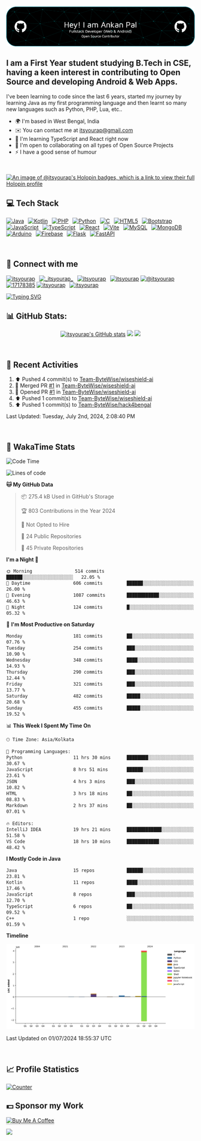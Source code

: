 ![itsyourap-github-header](./itsyourap-github-header-image.png)

## I am a First Year student studying B.Tech in CSE, having a keen interest in contributing to Open Source and developing Android & Web Apps.

I've been learning to code since the last 6 years, started my journey by learning Java as my first programming language and then learnt so many new languages such as Python, PHP, Lua, etc..

- 🌍 I'm based in West Bengal, India
- ✉️ You can contact me at [itsyourap@gmail.com](mailto:itsyourap@gmail.com)
- 🧠 I'm learning TypeScript and React right now
- 🤝 I'm open to collaborating on all types of Open Source Projects
- ⚡ I have a good sense of humour

<br />

[![An image of @itsyourap's Holopin badges, which is a link to view their full Holopin profile](https://holopin.me/itsyourap)](https://holopin.io/@itsyourap)

## 💻 Tech Stack

<p align="left">
  <a href="https://www.oracle.com/java/" target="_blank" rel="noreferrer"><img src="https://raw.githubusercontent.com/danielcranney/readme-generator/main/public/icons/skills/java-colored.svg" width="36" height="36" alt="Java" /></a>&ensp;
  <a href="https://kotlinlang.org/" target="_blank" rel="noreferrer"><img src="https://raw.githubusercontent.com/danielcranney/readme-generator/main/public/icons/skills/kotlin-colored.svg" width="36" height="36" alt="Kotlin" /></a>&ensp;
  <a href="https://www.php.net/" target="_blank" rel="noreferrer"><img src="https://raw.githubusercontent.com/danielcranney/readme-generator/main/public/icons/skills/php-colored.svg" width="36" height="36" alt="PHP" /></a>&ensp;
  <a href="https://www.python.org/" target="_blank" rel="noreferrer"><img src="https://raw.githubusercontent.com/danielcranney/readme-generator/main/public/icons/skills/python-colored.svg" width="36" height="36" alt="Python" /></a>&ensp;
  <a href="https://en.wikipedia.org/wiki/C_(programming_language)" target="_blank" rel="noreferrer"><img src="https://raw.githubusercontent.com/danielcranney/readme-generator/main/public/icons/skills/c-colored.svg" width="36" height="36" alt="C" /></a>&ensp;
  <a href="https://developer.mozilla.org/en-US/docs/Glossary/HTML5" target="_blank" rel="noreferrer"><img src="https://raw.githubusercontent.com/danielcranney/readme-generator/main/public/icons/skills/html5-colored.svg" width="36" height="36" alt="HTML5" /></a>&ensp;
  <a href="https://getbootstrap.com/" target="_blank" rel="noreferrer"><img src="https://raw.githubusercontent.com/danielcranney/readme-generator/main/public/icons/skills/bootstrap-colored.svg" width="36" height="36" alt="Bootstrap" /></a>&ensp;
  <a href="https://www.javascript.com/" target="_blank" rel="noreferrer"><img src="https://raw.githubusercontent.com/danielcranney/readme-generator/main/public/icons/skills/javascript-colored.svg" width="36" height="36" alt="JavaScript" /></a>&ensp;
  <a href="https://www.typescriptlang.org/" target="_blank" rel="noreferrer"><img src="https://raw.githubusercontent.com/danielcranney/readme-generator/main/public/icons/skills/typescript-colored.svg" width="36" height="36" alt="TypeScript" /></a>&ensp;
  <a href="https://react.dev/" target="_blank" rel="noreferrer"><img src="https://raw.githubusercontent.com/danielcranney/readme-generator/main/public/icons/skills/react-colored.svg" width="36" height="36" alt="React" /></a>&ensp;
  <a href="https://vitejs.dev/" target="_blank" rel="noreferrer"><img src="https://raw.githubusercontent.com/danielcranney/readme-generator/main/public/icons/skills/vite-colored.svg" width="36" height="36" alt="Vite" /></a>&ensp;
  <a href="https://www.mysql.com/" target="_blank" rel="noreferrer"><img src="https://raw.githubusercontent.com/danielcranney/readme-generator/main/public/icons/skills/mysql-colored.svg" width="36" height="36" alt="MySQL" /></a>&ensp;
  <a href="https://www.mongodb.com/" target="_blank" rel="noreferrer"><img src="https://raw.githubusercontent.com/danielcranney/readme-generator/main/public/icons/skills/mongodb-colored.svg" width="36" height="36" alt="MongoDB" /></a>&ensp;
  <a href="https://www.arduino.cc/" target="_blank" rel="noreferrer"><img src="https://raw.githubusercontent.com/danielcranney/readme-generator/main/public/icons/skills/arduino-colored.svg" width="36" height="36" alt="Arduino" /></a>&ensp;
  <a href="https://firebase.google.com/" target="_blank" rel="noreferrer"><img src="https://raw.githubusercontent.com/danielcranney/readme-generator/main/public/icons/skills/firebase-colored.svg" width="36" height="36" alt="Firebase" /></a>&ensp;
  <a href="https://flask.palletsprojects.com/" target="_blank" rel="noreferrer"><img src="https://raw.githubusercontent.com/danielcranney/readme-generator/main/public/icons/skills/flask-colored.svg" width="36" height="36" alt="Flask" /></a>&ensp;
  <a href="https://fastapi.tiangolo.com/" target="_blank" rel="noreferrer"><img src="https://raw.githubusercontent.com/danielcranney/readme-generator/main/public/icons/skills/fastapi-colored.svg" width="36" height="36" alt="FastAPI" /></a>&ensp;
</p>
<br />

## 🔗 Connect with me

<p align="left">
   <a href="https://linkedin.com/in/itsyourap" target="blank"><img src="https://raw.githubusercontent.com/rahuldkjain/github-profile-readme-generator/master/src/images/icons/Social/linked-in-alt.svg" alt="itsyourap" height="30" width="40" /></a>&ensp;
   <a href="https://instagram.com/__itsyourap__" target="blank"><img src="https://raw.githubusercontent.com/rahuldkjain/github-profile-readme-generator/master/src/images/icons/Social/instagram.svg" alt="_itsyourap_" height="30" width="40" /></a>&ensp;
   <a href="https://fb.com/itsyourap" target="blank"><img src="https://raw.githubusercontent.com/rahuldkjain/github-profile-readme-generator/master/src/images/icons/Social/facebook.svg" alt="itsyourap" height="30" width="40" /></a>&ensp;
   <a href="https://dev.to/itsyourap" target="blank"><img src="https://raw.githubusercontent.com/rahuldkjain/github-profile-readme-generator/master/src/images/icons/Social/devto.svg" alt="itsyourap" height="30" width="40" /></a>
   <a href="https://medium.com/@itsyourap" target="blank"><img src="https://raw.githubusercontent.com/rahuldkjain/github-profile-readme-generator/master/src/images/icons/Social/medium.svg" alt="@itsyourap" height="30" width="40" /></a>
   <a href="https://stackoverflow.com/users/17178385" target="blank"><img src="https://raw.githubusercontent.com/rahuldkjain/github-profile-readme-generator/master/src/images/icons/Social/stack-overflow.svg" alt="17178385" height="30" width="40" /></a>
   <a href="https://www.leetcode.com/itsyourap" target="blank"><img src="https://raw.githubusercontent.com/rahuldkjain/github-profile-readme-generator/master/src/images/icons/Social/leet-code.svg" alt="itsyourap" height="30" width="40" /></a>&ensp;
   <a href="https://auth.geeksforgeeks.org/user/itsyourap" target="blank"><img src="https://raw.githubusercontent.com/rahuldkjain/github-profile-readme-generator/master/src/images/icons/Social/geeks-for-geeks.svg" alt="itsyourap" height="30" width="40" /></a>&ensp;
</p>
<a href="#"><img src="https://readme-typing-svg.herokuapp.com?font=Hack+Nerd+Font&duration=2000&pause=500&color=E6EDF3&random=false&width=435&lines=Feel+free+to+connect+with+me+%F0%9F%98%8A+" alt="Typing SVG" /></a>
<br />

## 📊 GitHub Stats:

<p align="center">
   <a href="#"><img src="https://github-readme-stats.vercel.app/api?username=itsyourap&show_icons=true&hide=&count_private=true&title_color=0891b2&text_color=ffffff&icon_color=0891b2&bg_color=1c1917&hide_border=true&show_icons=true&custom_title=My%20GitHub%20Stats&card_width=420px" alt="itsyourap's GitHub stats" /></a>
   <a href="#"><img src="https://github-readme-streak-stats.herokuapp.com/?user=itsyourap&stroke=ffffff&background=1c1917&ring=0891b2&fire=0891b2&currStreakNum=ffffff&currStreakLabel=0891b2&sideNums=ffffff&sideLabels=ffffff&dates=ffffff&hide_border=true&card_width=420px" /></a>
   <a href="#"><img src="https://github-readme-activity-graph.vercel.app/graph?username=itsyourap&theme=github-compact&custom_title=My%20GitHub%20Contribution%20Graph&radius=16&hide_border=true&area=true" /></a>
</p>
<br />

## 🔄 Recent Activities

<!--RECENT_ACTIVITY:start-->
1. ⬆️ Pushed 4 commit(s) to [Team-ByteWise/wiseshield-ai](https://github.com/Team-ByteWise/wiseshield-ai)<br>
2. 🎉 Merged PR [#1](https://github.com/Team-ByteWise/wiseshield-ai/pull/1) in [Team-ByteWise/wiseshield-ai](https://github.com/Team-ByteWise/wiseshield-ai)<br>
3. 💪 Opened PR [#1](https://github.com/Team-ByteWise/wiseshield-ai/pull/1) in [Team-ByteWise/wiseshield-ai](https://github.com/Team-ByteWise/wiseshield-ai)<br>
4. ⬆️ Pushed 1 commit(s) to [Team-ByteWise/wiseshield-ai](https://github.com/Team-ByteWise/wiseshield-ai)<br>
5. ⬆️ Pushed 1 commit(s) to [Team-ByteWise/hack4bengal](https://github.com/Team-ByteWise/hack4bengal)<br>
<!--RECENT_ACTIVITY:end-->

<!--RECENT_ACTIVITY:last_update-->
Last Updated: Tuesday, July 2nd, 2024, 2:08:40 PM
<!--RECENT_ACTIVITY:last_update_end-->
<br />

## 🔄 WakaTime Stats

<!--START_SECTION:waka-->
![Code Time](http://img.shields.io/badge/Code%20Time-893%20hrs%2053%20mins-blue)

![Lines of code](https://img.shields.io/badge/From%20Hello%20World%20I%27ve%20Written-4.6%20million%20lines%20of%20code-blue)

**🐱 My GitHub Data** 

> 📦 275.4 kB Used in GitHub's Storage 
 > 
> 🏆 803 Contributions in the Year 2024
 > 
> 🚫 Not Opted to Hire
 > 
> 📜 24 Public Repositories 
 > 
> 🔑 45 Private Repositories 
 > 
**I'm a Night 🦉** 

```text
🌞 Morning                514 commits         ██████░░░░░░░░░░░░░░░░░░░   22.05 % 
🌆 Daytime                606 commits         ██████░░░░░░░░░░░░░░░░░░░   26.00 % 
🌃 Evening                1087 commits        ████████████░░░░░░░░░░░░░   46.63 % 
🌙 Night                  124 commits         █░░░░░░░░░░░░░░░░░░░░░░░░   05.32 % 
```
📅 **I'm Most Productive on Saturday** 

```text
Monday                   181 commits         ██░░░░░░░░░░░░░░░░░░░░░░░   07.76 % 
Tuesday                  254 commits         ███░░░░░░░░░░░░░░░░░░░░░░   10.90 % 
Wednesday                348 commits         ████░░░░░░░░░░░░░░░░░░░░░   14.93 % 
Thursday                 290 commits         ███░░░░░░░░░░░░░░░░░░░░░░   12.44 % 
Friday                   321 commits         ███░░░░░░░░░░░░░░░░░░░░░░   13.77 % 
Saturday                 482 commits         █████░░░░░░░░░░░░░░░░░░░░   20.68 % 
Sunday                   455 commits         █████░░░░░░░░░░░░░░░░░░░░   19.52 % 
```


📊 **This Week I Spent My Time On** 

```text
🕑︎ Time Zone: Asia/Kolkata

💬 Programming Languages: 
Python                   11 hrs 30 mins      ████████░░░░░░░░░░░░░░░░░   30.67 % 
JavaScript               8 hrs 51 mins       ██████░░░░░░░░░░░░░░░░░░░   23.61 % 
JSON                     4 hrs 3 mins        ███░░░░░░░░░░░░░░░░░░░░░░   10.82 % 
HTML                     3 hrs 18 mins       ██░░░░░░░░░░░░░░░░░░░░░░░   08.83 % 
Markdown                 2 hrs 37 mins       ██░░░░░░░░░░░░░░░░░░░░░░░   07.01 % 

🔥 Editors: 
IntelliJ IDEA            19 hrs 21 mins      █████████████░░░░░░░░░░░░   51.58 % 
VS Code                  18 hrs 10 mins      ████████████░░░░░░░░░░░░░   48.42 % 
```

**I Mostly Code in Java** 

```text
Java                     15 repos            ██████░░░░░░░░░░░░░░░░░░░   23.81 % 
Kotlin                   11 repos            ████░░░░░░░░░░░░░░░░░░░░░   17.46 % 
JavaScript               8 repos             ███░░░░░░░░░░░░░░░░░░░░░░   12.70 % 
TypeScript               6 repos             ██░░░░░░░░░░░░░░░░░░░░░░░   09.52 % 
C++                      1 repo              ░░░░░░░░░░░░░░░░░░░░░░░░░   01.59 % 
```



**Timeline**

![Lines of Code chart](https://raw.githubusercontent.com/itsyourap/itsyourap/main/assets/bar_graph.png)


 Last Updated on 01/07/2024 18:55:37 UTC
<!--END_SECTION:waka-->
<br />

## 📈 Profile Statistics

<a href="https://github.com/itsyourap"><img height="30" title="Counter" src="https://komarev.com/ghpvc/?username=itsyourap&color=red&style=for-the-badge"></a>
<br />

## 💵 Sponsor my Work

<a href="https://www.buymeacoffee.com/itsyourap" target="_blank"><img src="https://www.buymeacoffee.com/assets/img/custom_images/orange_img.png" alt="Buy Me A Coffee" style="height: 41px !important;width: 174px !important;box-shadow: 0px 3px 2px 0px rgba(190, 190, 190, 0.5) !important;-webkit-box-shadow: 0px 3px 2px 0px rgba(190, 190, 190, 0.5) !important;" ></a>
<br />


![](https://hit.yhype.me/github/profile?user_id=90060131)

